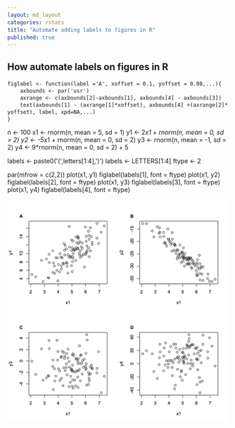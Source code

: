 ```yaml
---
layout: md_layout
categories: rstats
title: "Automate adding labels to figures in R"
published: true  
---
```


## How automate labels on figures in R  

	figlabel <- function(label ='A', xoffset = 0.1, yoffset = 0.08,...){
		axbounds <- par('usr')
		axrange <- c(axbounds[2]-axbounds[1], axbounds[4] - axbounds[3])
		text(axbounds[1] - (axrange[1]*xoffset), axbounds[4] +(axrange[2]* yoffset), label, xpd=NA,...)
	}




n <- 100
x1 <- rnorm(n, mean = 5, sd = 1)
y1 <- 2*x1 + rnorm(n, mean = 0, sd = 2)
y2 <- -5*x1 + rnorm(n, mean = 0, sd = 2)
y3 <- rnorm(n, mean = -1, sd = 2)
y4 <- 9*rnorm(n, mean = 0, sd = 2) + 5

labels <- paste0('(',letters[1:4],')')
labels <- LETTERS[1:4]
ftype <- 2

par(mfrow = c(2,2))
plot(x1, y1)
figlabel(labels[1], font = ftype)
plot(x1, y2)
figlabel(labels[2], font = ftype)
plot(x1, y3)
figlabel(labels[3], font = ftype)
plot(x1, y4)
figlabel(labels[4], font = ftype)





<img src ="/Images/figlabels.png" alt="a figure with labels" class="wide_image"/>  
